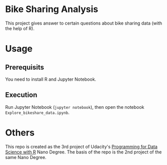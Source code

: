 # Bike Sharing Analysis

This project gives answer to certain questions about bike sharing data (with the help of R).

# Usage

## Prerequisits 

You need to install R and Jupyter Notebook.

## Execution

Run Jupyter Notebook (`jupyter notebook`), then open the notebook `Explore_bikeshare_data.ipynb`.

# Others
This repo is created as the 3rd project of Udacity's [Programming for Data Science with R](https://eu.udacity.com/course/programming-for-data-science-nanodegree--nd104) Nano Degree. The basis of the repo is the 2nd project of the same Nano Degree.
